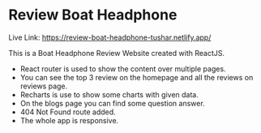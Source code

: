# Review Boat Headphone

Live Link: https://review-boat-headphone-tushar.netlify.app/

This is a Boat Headphone Review Website created with ReactJS.

- React router is used to show the content over multiple pages.
- You can see the top 3 review on the homepage and all the reviews on reviews page.
- Recharts is use to show some charts with given data.
- On the blogs page you can find some question answer.
- 404 Not Found route added.
- The whole app is responsive.

